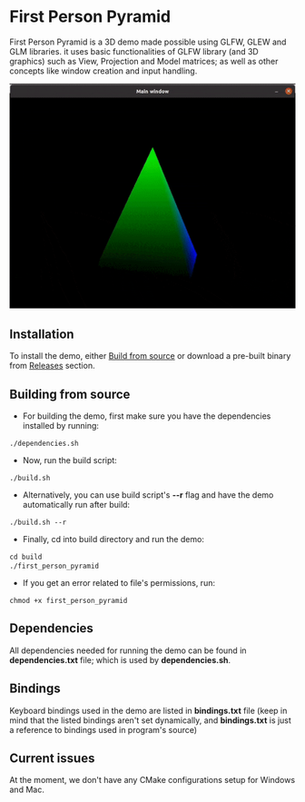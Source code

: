 # First Person Pyramid
First Person Pyramid is a 3D demo made possible using GLFW, GLEW and GLM libraries. it uses basic functionalities of GLFW library (and 3D graphics) such as View, Projection and Model matrices; as well as other concepts like window creation and input handling.

![Alt text](preview.gif?raw=true "Preview Gif")
## Installation
To install the demo, either [Build from source](#building-from-source) or download a pre-built binary from [Releases](https://github.com/arash28134/first-person-pyramid/releases) section.
## Building from source
- For building the demo, first make sure you have the dependencies installed by running:
```
./dependencies.sh
```
- Now, run the build script:
```
./build.sh
```
- Alternatively, you can use build script's **--r** flag and have the demo automatically run after build:
```
./build.sh --r
```
- Finally, cd into build directory and run the demo:
```
cd build
./first_person_pyramid
```
- If you get an error related to file's permissions, run:
```
chmod +x first_person_pyramid
```
## Dependencies
All dependencies needed for running the demo can be found in **dependencies.txt** file; which is used by **dependencies.sh**.
## Bindings
Keyboard bindings used in the demo are listed in **bindings.txt** file (keep in mind that the listed bindings aren't set dynamically, and **bindings.txt** is just a reference to bindings used in program's source)
## Current issues
At the moment, we don't have any CMake configurations setup for Windows and Mac.